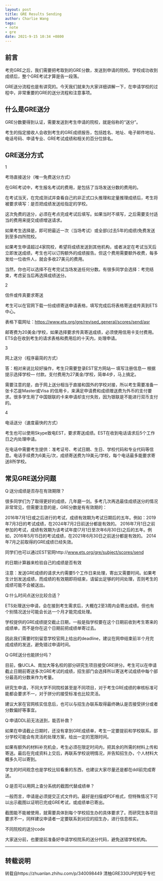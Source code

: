 ```yaml
---
layout: post
title: GRE Results Sending
author: Charlie Wang
tags:
- note
- gre
date: 2021-9-15 10:34 +0800
---
```


前言
----

考完GRE之后，我们需要把考取到的GRE分数，发送到申请的院校。学校成功收到成绩后，整个GRE考试才算是告一段落。

GRE送分流程也是有讲究的。今天我们就来为大家详细讲解一下，在申请学校的过程中，非常重要的GRE的送分流程和注意事项。



什么是GRE送分
-----

GRE分数要得到认证，需要发送到考生申请的院校，就是俗称的“送分”。



考生的指定接收人会收到考生的GRE成绩报告，包括姓名、地址、电子邮件地址、电话号码、申请专业、GRE考试成绩和相关的百分位排名。



GRE送分方式
------

1

考场直接送分（唯一免费送分方式）

在GRE考试中，考生报名考试的费用，是包括了当场发送分数的费用的。

在考试当天，在完成测试并查看自己的非正式口头推理和定量推理成绩后，考生将被要求填写：是否把成绩发送给指定的学校。

这次免费的送分，必须在考点完成考试后填写。如果当时不填写，之后需要支付适当的费用来提交成绩增送请求。

如果考生选择是，即可把最近一次（当场考试）或全部(过去5年的成绩)免费发送到至多四所院校。

如果考生申请超过4家院校，希望将成绩发送到其他机构，或者决定在考试当天后立即发送成绩，考生也可以订购额外的成绩报告。但这个费用需要额外收费，每多发给一位收件人，就会多收27美元的费用。

当然，你也可以选择不在考完试当场发送任何分数。有很多同学会选择：考完结束，考虑妥当后再选择成绩送分。



2

信件或传真要求寄送

考生可以在官网下载一份成绩寄送申请表格，填写完成后将表格寄送或传真到ETS中心。

表格下载网址：https://www.ets.org/gre/revised_general/scores/send/asr

邮寄费为20美金/学校，如果选择要求传真寄送成绩，必须使用信用卡支付费用。ETS会在收到考生的请求表格和费用后的十天内，处理申请。



3

网上送分（程序最简的方式）

答：相对来说比较好操作，考生只需要登录EST官方网站— 填写注册信息— 根据提示选择学校— 付款。支付费用为27美金/学校，简单4步，马上搞定。

需要注意的是，由于网上送分相当于直接和国外的学校对接，所以考生需要准备一张卡芯是Master或Visa 的信用卡，来满足申请费和成绩赠送费为外币的支付要求。很多学生用了中国银联的卡来申请却支付失败，因为银联是不能进行双币支付的。



4

电话送分（速度最快的方式）

考生也可以使用Skype致电EST，要求寄送成绩。EST在收到电话请求后5个工作日之内处理申请。

在电话中需要考生提供：准考证号、考试日期、生日、学校代码和专业代码等信息。电话手续费为6美元/次，成绩寄送费为19美元/学校，每个电话最多能要求寄送8所学校。



常见GRE送分问题
------

Q:送分成绩是否存在有效期限？



很多同学们为了取得更好的成绩，几年磨一剑。多考几次再选最佳成绩送分的情况非常常见，但需要注意的是，GRE分数是有有效期的：

2016年7月1日或之后进行的考试，成绩有效期为考试日期后的五年。例如：2019年7月3日的考试成绩，在2024年7月2日前送分都是有效的。
2016年7月1日之前参加的考试，成绩有效期为该考试年度(7月1日至次年6月30日)之后的五年。例如，2016年5月15日的考试成绩，在2021年6月30日之前送分都是有效的。
2014年7月之前取得的GRE成绩已经失效。


同学们也可以通过EST官网http://www.ets.org/gre/subject/scores/send

的日期计算器来检验自己的成绩是否有效


注意：发送GRE成绩的请求大约需要5个工作日来处理，寄出又需要时间。如果考生计划发送成绩，而成绩的有效期即将结束，请留出足够的时间处理，否则考生的成绩可能不会被送出。



Q:什么时间点送分比较合适？



ETS处理送分申请，会在接到考生需求后，大概在2至3周内会寄出成绩。但也有个别情况送分可能会长达一个月才能完成处理。

学校提供的GRE成绩提交截止日期，一般是指学校要在这个日期前收到考生寄来的成绩单，而不是你在这个日期前把成绩单寄过去。

因此我们需要时刻留意学校官网上给出的deadline，建议在网申结束前半个月完成成绩的发送，避免错过申请时间。



Q:GRE送分也能拼分吗？



目前，像UCLA、南加大等名校的部分研究生项目接受GRE拼分。考生可以在申请截止日期前寄送多次GRE考试的成绩，招生部门会选择所以寄送考试成绩中每个部分最高的分数来作为考量。

研究生申请，不同大学不同院校甚至是不同项目，对于考生GRE成绩的审核标准可能都会要求不一，对于拼分的接受标准也比较灵活。

建议大家在官网核实信息后，也可以与招生办联系取得最终确认是否接受拼分或者分数偏好等事宜。



Q:申请DDL前无法送到，能否补救？



如果在申请截止日期时，还没有拿到GRE成绩单，考生一定要提前和学校联系。部分学校可能会有灵活的处理方案，给出一定的宽限时间。

如果有额外的材料补充机会，考生必须在限定时间内，把其余的所需的材料上传和寄送。最后在完成资料上交后，再联系学校说明情况，并告知招生办，个人材料大概多久可以寄到。

学生的时间观念也是学校比较看重的东西，也建议大家尽量还是都在ddl前完成寄送。



Q:是否可以用网上查分系统的截图代替成绩单？



一般而言，申请是必须提交正式文件的。最好是扫描或PDF格式，但特殊情况下可以出示截图以证明已完成GRE考试，或成绩单已寄出。

截图能不能被使用，就需要具体到每个学校招生办的具体要求了。而研究生各项目要求不一，同样建议申请者一定要联系到对应的招生办，进行信息核实。



不同院校的送分code

大家送分前，也要提前准备好申请学校院系的送分代码，避免送错学校机构。



----------

转载说明
----
转载自https://zhuanlan.zhihu.com/p/340098449 
清柚GRE330UP的知乎专栏

